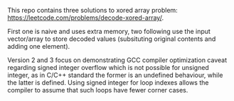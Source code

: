 This repo contains three solutions to xored array problem:
https://leetcode.com/problems/decode-xored-array/.

First one is naive and uses extra memory, two following use the
input vector/array to store decoded values (subsituting original
contents and adding one element).

Version 2 and 3 focus on demonstrating GCC compiler optimization
caveat regarding signed integer overflow which is not possible for
unsigned integer, as in C/C++ standard the former is an undefined
behaviour, while the latter is defined.  Using signed integer for
loop indexes allows the compiler to assume that such loops have
fewer corner cases.
